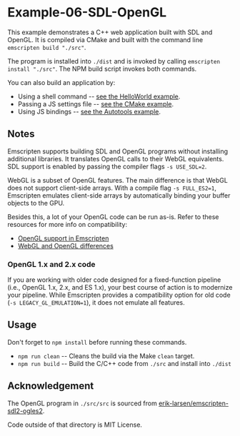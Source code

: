 # Example-06-SDL-OpenGL

This example demonstrates a C++ web application built with SDL and OpenGL. It is compiled via
CMake and built with the command line `emscripten build "./src"`.

The program is installed into `./dist` and is invoked by calling `emscripten install "./src"`.
The NPM build script invokes both commands.

You can also build an application by:

* Using a shell command -- [see the HelloWorld example](https://github.com/devappd/emscripten-npm-examples/tree/master/Example-01-HelloWorld).
* Passing a JS settings file -- [see the CMake example](https://github.com/devappd/emscripten-npm-examples/tree/master/Example-03-CMake).
* Using JS bindings -- [see the Autotools example](https://github.com/devappd/emscripten-npm-examples/tree/master/Example-04-Autotools).

## Notes

Emscripten supports building SDL and OpenGL programs without installing additional libraries. It
translates OpenGL calls to their WebGL equivalents. SDL support is enabled by passing the compiler
flags `-s USE_SDL=2`.

WebGL is a subset of OpenGL features. The main difference is that WebGL does not support client-side
arrays. With a compile flag `-s FULL_ES2=1`, Emscripten emulates client-side arrays by automatically
binding your buffer objects to the GPU.

Besides this, a lot of your OpenGL code can be run as-is. Refer to these resources for more info on
compatibility:

* [OpenGL support in Emscripten](https://emscripten.org/docs/porting/multimedia_and_graphics/OpenGL-support.html)
* [WebGL and OpenGL differences](https://www.khronos.org/webgl/wiki/WebGL_and_OpenGL_Differences)

### OpenGL 1.x and 2.x code

If you are working with older code designed for a fixed-function pipeline (i.e., OpenGL 1.x, 2.x, and
ES 1.x), your best course of action is to modernize your pipeline. While Emscripten provides
a compatibility option for old code (`-s LEGACY_GL_EMULATION=1`), it does not emulate all features.

## Usage

Don't forget to `npm install` before running these commands.

* `npm run clean` -- Cleans the build via the Make `clean` target.
* `npm run build` -- Build the C/C++ code from `./src` and install into `./dist`

## Acknowledgement

The OpenGL program in `./src/src` is sourced from [erik-larsen/emscripten-sdl2-ogles2](https://github.com/erik-larsen/emscripten-sdl2-ogles2).

Code outside of that directory is MIT License.

